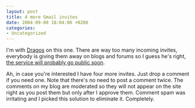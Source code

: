 ```yaml
---
layout: post
title: 4 more Gmail invites
date: 2004-09-08 18:04:06 +0200
categories:
- Uncategorized
---
```

I'm with <a href="http://www.argumente.ro">Dragos</a> on this one. There are way too many incoming invites, everybody is giving them away on blogs and forums so I guess he's right, <a href="http://www.argumente.ro/general/8944551149/index_html">the service will probably go public soon</a>.

Ah, in case you're interested I have four more invites. Just drop a comment if you need one. Note that there's no need to post a comment twice. The comments on my blog are moderated so they will not appear on the site right as you post them but only after I approve them. Comment spam was irritating and I picked this solution to eliminate it. Completely.
